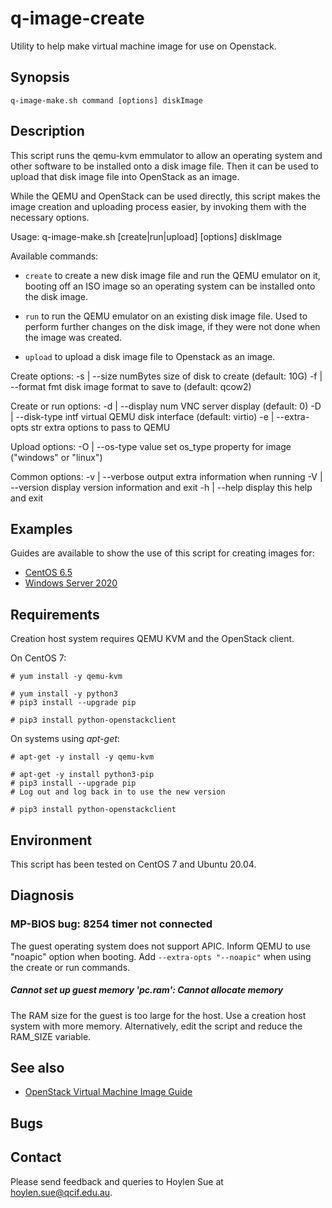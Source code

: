 q-image-create
==============

Utility to help make virtual machine image for use on Openstack.

Synopsis
--------

    q-image-make.sh command [options] diskImage

Description
-----------

This script runs the qemu-kvm emmulator to allow an operating system
and other software to be installed onto a disk image file.  Then it
can be used to upload that disk image file into OpenStack as an image.

While the QEMU and OpenStack can be used directly, this script makes
the image creation and uploading process easier, by invoking them with
the necessary options.

Usage: q-image-make.sh [create|run|upload] [options] diskImage

Available commands:

- `create` to create a new disk image file and run the QEMU emulator on it,
  booting off an ISO image so an operating system can be installed onto the
  disk image.

- `run` to run the QEMU emulator on an existing disk image file. Used
  to perform further changes on the disk image, if they were not done
  when the image was created.

- `upload` to upload a disk image file to Openstack as an image.

Create options:
  -s | --size numBytes   size of disk to create (default: 10G)
  -f | --format fmt      disk image format to save to (default: qcow2)

Create or run options:
  -d | --display num     VNC server display (default: 0)
  -D | --disk-type intf  virtual QEMU disk interface (default: virtio)
  -e | --extra-opts str  extra options to pass to QEMU

Upload options:
  -O | --os-type value   set os_type property for image ("windows" or "linux")

Common options:
  -v | --verbose         output extra information when running
  -V | --version         display version information and exit
  -h | --help            display this help and exit




Examples
--------

Guides are available to show the use of this script for creating
images for:

- [CentOS 6.5](image-linux.md)
- [Windows Server 2020](image-windows.md)

Requirements
------------

Creation host system requires QEMU KVM and the OpenStack client.

On CentOS 7:

    # yum install -y qemu-kvm

    # yum install -y python3
    # pip3 install --upgrade pip

    # pip3 install python-openstackclient

On systems using _apt-get_:

    # apt-get -y install -y qemu-kvm

    # apt-get -y install python3-pip
    # pip3 install --upgrade pip
    # Log out and log back in to use the new version

    # pip3 install python-openstackclient


Environment
-----------

This script has been tested on CentOS 7 and Ubuntu 20.04.

Diagnosis
---------

### MP-BIOS bug: 8254 timer not connected

The guest operating system does not support APIC.  Inform QEMU to use
"noapic" option when booting.  Add `--extra-opts "--noapic"` when
using the create or run commands.

#####  Cannot set up guest memory 'pc.ram': Cannot allocate memory

The RAM size for the guest is too large for the host. Use a creation
host system with more memory. Alternatively, edit the script and
reduce the RAM_SIZE variable.

See also
--------

- [OpenStack Virtual Machine Image Guide](http://docs.openstack.org/image-guide/content/ch_preface.html)

Bugs
----

Contact
-------

Please send feedback and queries to Hoylen Sue at <hoylen.sue@qcif.edu.au>.
